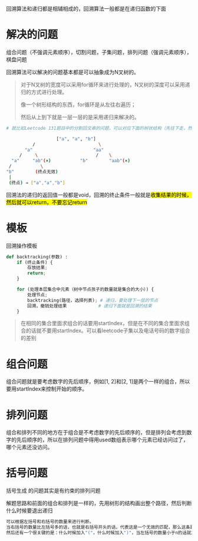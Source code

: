 回溯算法和递归都是相辅相成的，回溯算法一般都是在递归函数的下面

# 解决的问题

组合问题（不强调元素顺序），切割问题，子集问题，排列问题（强调元素顺序），棋盘问题

回溯算法可以解决的问题基本都是可以抽象成为N叉树的。

> 对于N叉树的宽度可以采用for循环来进行处理的，N叉树的深度可以采用递归的方式进行处理。
>
> 像一个树形结构的东西，for循环是从左往右遍历；
>
> 然后从上到下就是一层一层的是采用递归来解决的。

```bash
# 就比如Leetcode 131题目中的分割回文串的问题，可以对应下面的树状结构（先往下走，然后再一步一步上去往右边走）

                   ["a", "a", "b"]
          /                        \
       "a"                       "aa"
     /     \                      /    \
  "a"     "ab"(×)           "b"        "aab"(×)
 /           \
"b"        (终点无效)
 |
 (终点) → ["a","a","b"]
```
回溯法的递归的返回值一般都是void，回溯的终止条件一般就是<mark>收集结果的时候，然后就可以return，不要忘记return</mark>

# 模板

回溯操作模板

```python
def backtracking(参数) :
    if (终止条件) {
        存放结果;
        return;
    }

    for (处理本层集合中元素（树中节点孩子的数量就是集合的大小）) {
        处理节点;
        backtracking(路径，选择列表); # 递归，要处理下一层的节点
        回溯，撤销处理结果            # 递归下面就是回溯的结果
    }
```

> 在相同的集合里面求组合的话要用startIndex，但是在不同的集合里面求组合的话就不要用startIndex。可以看leetcode子集以及电话号码的数字组合的差别
>

# 组合问题

组合问题就是要考虑数字的先后顺序，例如[1, 2]和[2, 1]是两个一样的组合，所以要用startIndex来控制开始的顺序。

# 排列问题

组合和排列不同的地方在于组合是不考虑数字的先后顺序的，但是排列会考虑到数字的先后顺序的，所以在排列问题中得用used数组表示哪个元素已经访问过了，哪个元素还没访问。

# 括号问题



括号生成 的问题其实是有约束的排列问题

解题思路和前面的组合和排列是一样的，先用树形的结构画出整个路径，然后判断什么时候要退出递归

```bash
可以根据左括号和右括号的数量来进行判断。
当右括号的数量比左括号多的话，也就是右括号开头的话，代表这是一个无效的匹配，那么这条路径就会断掉。然后当左右括号的数量一样多都等于n的话，那么就说明是合法的括号生成
然后还有一个很关键的是：什么时候加入"("，什么时候加入")"，当左括号的数量小于n的话就加左括号，当右括号的数量小于左括号的时候就加入右括号
```



